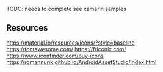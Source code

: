 ﻿
TODO: needs to complete
see xamarin samples

## Resources
https://material.io/resources/icons/?style=baseline
https://fontawesome.com/
https://friconix.com/
https://www.iconfinder.com/buy-icons
https://romannurik.github.io/AndroidAssetStudio/index.html